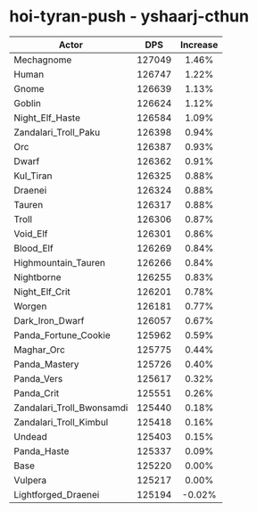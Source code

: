 # hoi-tyran-push - yshaarj-cthun
| Actor | DPS | Increase |
|---|:---:|:---:|
|Mechagnome|127049|1.46%|
|Human|126747|1.22%|
|Gnome|126639|1.13%|
|Goblin|126624|1.12%|
|Night_Elf_Haste|126584|1.09%|
|Zandalari_Troll_Paku|126398|0.94%|
|Orc|126387|0.93%|
|Dwarf|126362|0.91%|
|Kul_Tiran|126325|0.88%|
|Draenei|126324|0.88%|
|Tauren|126317|0.88%|
|Troll|126306|0.87%|
|Void_Elf|126301|0.86%|
|Blood_Elf|126269|0.84%|
|Highmountain_Tauren|126266|0.84%|
|Nightborne|126255|0.83%|
|Night_Elf_Crit|126201|0.78%|
|Worgen|126181|0.77%|
|Dark_Iron_Dwarf|126057|0.67%|
|Panda_Fortune_Cookie|125962|0.59%|
|Maghar_Orc|125775|0.44%|
|Panda_Mastery|125726|0.40%|
|Panda_Vers|125617|0.32%|
|Panda_Crit|125551|0.26%|
|Zandalari_Troll_Bwonsamdi|125440|0.18%|
|Zandalari_Troll_Kimbul|125418|0.16%|
|Undead|125403|0.15%|
|Panda_Haste|125337|0.09%|
|Base|125220|0.00%|
|Vulpera|125217|0.00%|
|Lightforged_Draenei|125194|-0.02%|
